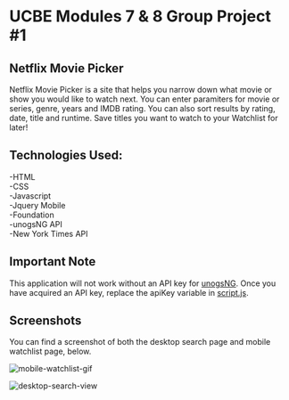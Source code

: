 # UCBE Modules 7 & 8 Group Project #1

## Netflix Movie Picker
Netflix Movie Picker is a site that helps you narrow down what movie or show you would like to watch next.  You can enter paramiters for movie or series, genre, years and IMDB rating.  You can also sort results by rating, date, title and runtime.  Save titles you want to watch to your Watchlist for later!

## Technologies Used:
-HTML<br/>
-CSS<br/>
-Javascript<br/>
-Jquery Mobile<br/>
-Foundation<br/>
-unogsNG API<br/>
-New York Times API

## Important Note
This application will not work without an API key for [unogsNG](https://rapidapi.com/unogs/api/unogsng/details). Once you have acquired an API key, replace the apiKey variable in [script.js](./assets/js/script.js).

## Screenshots
You can find a screenshot of both the desktop search page and mobile watchlist page, below.

![mobile-watchlist-gif](./assets/images/watchlist.gif)

![desktop-search-view](./assets/images/browser.jpg)

